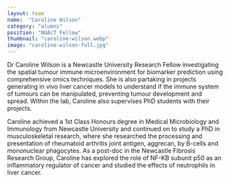 ```yaml
---
layout: team
name:  "Caroline Wilson"
category: "alumni"
position: "NUAcT Fellow"
thumbnail: "caroline-wilson.webp"
image: "caroline-wilson-full.jpg"
---
```

Dr Caroline Wilson is a Newcastle University Research Fellow investigating the spatial tumour immune microenvironment for biomarker prediction using comprehensive omics techniques. She is also partaking in projects generating in vivo liver cancer models to understand if the immune system of tumours can be manipulated, preventing tumour development and spread. Within the lab, Caroline also supervises PhD students with their projects.

Caroline achieved a 1st Class Honours degree in Medical Microbiology and Immunology from Newcastle University and continued on to study a PhD in musculoskeletal research, where she researched the processing and presentation of rheumatoid arthritis joint antigen, aggrecan, by B-cells and mononuclear phagocytes. As a post-doc in the Newcastle Fibrosis Research Group, Caroline has explored the role of NF-KB subunit p50 as an inflammatory regulator of cancer and studied the effects of neutrophils in liver cancer. 

